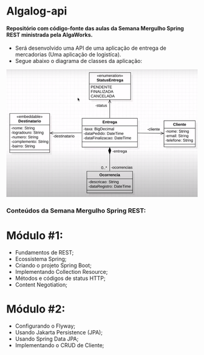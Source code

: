 # Algalog-api
#### Repositório com código-fonte das aulas da Semana Mergulho Spring REST ministrada pela AlgaWorks.

 - Será desenvolvido uma API de uma aplicação de entrega de mercadorias (Uma aplicação de logistíca). 
 - Segue abaixo o diagrama de classes da aplicação:

<img src="https://github.com/rafaelofficial/algalog-api/blob/main/src/main/resources/images/diagrama-de-classes.png">


### Conteúdos da Semana Mergulho Spring REST:

# Módulo #1:

- Fundamentos de REST;
- Ecossistema Spring;
- Criando o projeto Spring Boot;
- Implementando Collection Resource;
- Métodos e códigos de status HTTP;
- Content Negotiation;

# Módulo #2:
 - Configurando o Flyway;
 - Usando Jakarta Persistence (JPA);
 - Usando Spring Data JPA;
 - Implementando o CRUD de Cliente;
